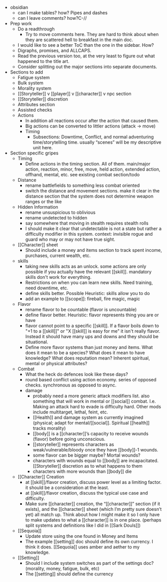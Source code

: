 - obsidian
	- can I make tables? how? Pipes and dashes
	- can I leave comments? how?C-//
- Prep work
	- Do a readthrough
		- Try to move comments here. They are hard to think about when they are scattered hell to breakfast in the main doc.
	- I would like to see a better ToC than the one in the sidebar. How?
	- Digraphs, promises, and ALLCAPS. 
	- Read the previous version too, at the very least to figure out what happened to the title art.
	- Consider splitting out the major sections into separate documents.
- Sections to add
	- Fatigue system
	- Bulk system
	- Morality system
	- [[Storyteller]] v [[player]] v [[character]] v npc section
	- [[Storyteller]] discretion
	- Attributes section
	- Assisted checks
	- Actions
		- In addition all reactions occur after the action that caused them.
		- Big actions can be converted to littler actions (attack -> move)
		- Timing
			- Subsections: Downtime, Conflict, and normal adventuring time/storytelling time. usually “scenes” will be my descriptive unit here.
- Section specific gripes
	- Timing
		- Define actions in the timing section. All of them. main/major action, reaction, minor, free, move, held action, extended action, offhand, mental, etc. see existing combat section/todo
	- Distance
		- rename battlefields to something less combat oriented
		- switch the distance and movement sections. make it clear in the distance section that the system does not determine weapon ranges or the like
	- Hidden Information
		- rename unsuspicious to oblivious
		- rename undetected to hidden
		- say somewhere that moving in stealth requires stealth rolls
		- I should make it clear that undetectable is not a state but rather a difficulty modifier in this system. context: invisible rogue and guard who may or may not have true sight.
	- [[Character]] sheet
		- Should include a money and items section to track spent income, purchases, current wealth, etc.
	- skills
		- taking new skills acts as an unlock. some actions are only possible if you actually have the relevant [[skill]]. mandatory skills don't work for everything. 
		- Restrictions on when you can learn new skills. Need training, need downtime, etc.
		- define skills better. Possible Heuristic: skills allow you to do
		- add an example to [[scope]]: fireball, fire magic, magic
	- Flavor
		- rename flavor to be countable (flavor is uncountable)
		- define flavor better. Heuristic: flavor represents thing you are or have
		- flavor cannot point to a specific [[skill]]. If a flavor boils down to "+1 to a [[skill]]" or "X [[skill]] is easy for me" it isn't really flavor. Instead it should have many ups and downs and they should be situational.
		- Define more flavor systems than just money and items. What does it mean to be a species? What does it mean to have knowledge? What does reputation mean? Inherent spiritual, mental or physical attributes?
	- Combat
		- What the heck do defences look like these days?
		- round based conflict using action economy. series of opposed checks. synchronous as opposed to async.
		- damage
			- probably need a more generic attack modifiers list. also something that will work in mental or [[social]] combat. I.e. Making an attack hard to evade is difficulty hard. Other mods include multitarget, lethal, feint, etc.
			- [[Health]] and damage system as currently imagined (physical; adapt for mental/[[social]]. Spiritual [[health]] tracks morality)
			- [[body]] is a [[character]]’s capacity to receive wounds (flavor) before going unconscious.
			- [[storyteller]] represents characters as weak/vulnerable/bloody once they have [[body]]-1 wounds.
			- some flavor can be bigger maybe? Mortal wounds?
			- characters with wounds equal to [[body]] are incapacitated. [[Storyteller]] discretion as to what happens to them
			- characters with more wounds than [[body]] die
	- [[Character]] Creation
		- at [[skill]]/flavor creation, discuss power level as a limiting factor. it should be a consideration at the least.
		- at [[skill]]/flavor creation, discuss the typical use case and difficulty.
		- Make sure [[character]] creation, the “[[character]]” section (if it exists), and the [[character]] sheet (which I’m pretty sure doesn’t yet) all match up. Think about how I might make it so I only have to make updates to what a [[character]] is in one place. (perhaps split systems and definitions like I did in [[Sark Douls]])
	- [[Sequoia]]
		- Update store using the one found in Money and Items
		- The example [[setting]] doc should define its own currency. I think it does. [[Sequoia]] uses amber and aether to my knowledge.
	- [[Setting]]
		- Should I include system switches as part of the settings doc? (morality, money, fatigue, bulk, etc)
		- The [[setting]] should define the currency
